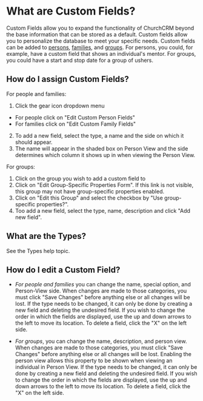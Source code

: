 # What are Custom Fields?

Custom Fields allow you to expand the functionality of ChurchCRM beyond the base information that can be stored as a default. Custom fields allow you to personalize the database to meet your specific needs. Custom fields can be added to [persons](person.md), [families](families.md), and [groups](Groups.md). For persons, you could, for example, have a custom field that shows an individual's mentor. For groups, you could have a start and stop date for a group of ushers.

## How do I assign Custom Fields?

For people and families:

1. Click the gear icon dropdown menu
  - For people click on "Edit Custom Person Fields"
  - For families click on "Edit Custom Family Fields"
2. To add a new field, select the type, a name and the side on which it should appear.
3. The name will appear in the shaded box on Person View and the side determines which column it shows up in when viewing the Person View.

For groups:

1. Click on the group you wish to add a custom field to
2. Click on "Edit Group-Specific Properties Form".
If this link is not visible, this group may not have group-specific properties enabled.
3. Click on "Edit this Group" and select the checkbox by "Use group-specific properties?".
4. Too add a new field, select the type, name, description and click "Add new field".

## What are the Types?

See the Types help topic.

## How do I edit a Custom Field?

- *For people and families* you can change the name, special option, and Person-View side.  When changes are made to those categories, you must click "Save Changes" before anything else or all changes will be lost. If the type needs to be changed, it can only be done by creating a new field and deleting the undesired field. If you wish to change the order in which the fields are displayed, use the up and down arrows to the left to move its location.  To delete a field, click the "X" on the left side.

- *For groups*, you can change the name, description, and person view. When changes are made to those categories, you must click "Save Changes" before anything else or all changes will be lost. Enabling the person view allows this property to be shown when viewing an individual in Person View. If the type needs to be changed, it can only be done by creating a new field and deleting the undesired field. If you wish to change the order in which the fields are displayed, use the up and down arrows to the left to move its location. To delete a field, click the "X" on the left side.

